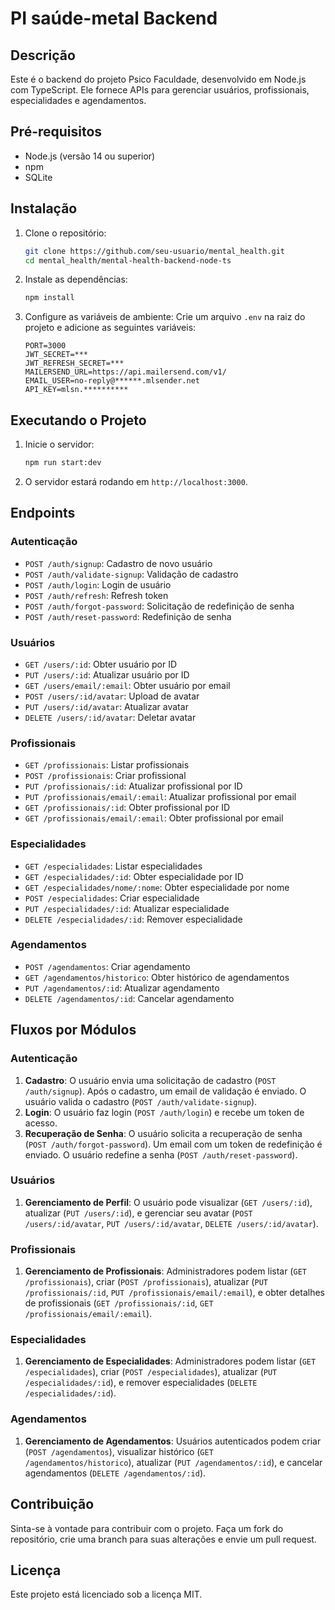 # PI saúde-metal Backend

## Descrição
Este é o backend do projeto Psico Faculdade, desenvolvido em Node.js com TypeScript. Ele fornece APIs para gerenciar usuários, profissionais, especialidades e agendamentos.

## Pré-requisitos
- Node.js (versão 14 ou superior)
- npm
- SQLite

## Instalação

1. Clone o repositório:
    ```bash
    git clone https://github.com/seu-usuario/mental_health.git
    cd mental_health/mental-health-backend-node-ts
    ```

2. Instale as dependências:
    ```bash
    npm install
    ```

3. Configure as variáveis de ambiente:
    Crie um arquivo `.env` na raiz do projeto e adicione as seguintes variáveis:
    ```env
    PORT=3000
    JWT_SECRET=***
    JWT_REFRESH_SECRET=***
    MAILERSEND_URL=https://api.mailersend.com/v1/
    EMAIL_USER=no-reply@******.mlsender.net
    API_KEY=mlsn.**********
    ```

## Executando o Projeto

1. Inicie o servidor:
    ```bash
    npm run start:dev
    ```

2. O servidor estará rodando em `http://localhost:3000`.

## Endpoints

### Autenticação
- `POST /auth/signup`: Cadastro de novo usuário
- `POST /auth/validate-signup`: Validação de cadastro
- `POST /auth/login`: Login de usuário
- `POST /auth/refresh`: Refresh token
- `POST /auth/forgot-password`: Solicitação de redefinição de senha
- `POST /auth/reset-password`: Redefinição de senha

### Usuários
- `GET /users/:id`: Obter usuário por ID
- `PUT /users/:id`: Atualizar usuário por ID
- `GET /users/email/:email`: Obter usuário por email
- `POST /users/:id/avatar`: Upload de avatar
- `PUT /users/:id/avatar`: Atualizar avatar
- `DELETE /users/:id/avatar`: Deletar avatar

### Profissionais
- `GET /profissionais`: Listar profissionais
- `POST /profissionais`: Criar profissional
- `PUT /profissionais/:id`: Atualizar profissional por ID
- `PUT /profissionais/email/:email`: Atualizar profissional por email
- `GET /profissionais/:id`: Obter profissional por ID
- `GET /profissionais/email/:email`: Obter profissional por email

### Especialidades
- `GET /especialidades`: Listar especialidades
- `GET /especialidades/:id`: Obter especialidade por ID
- `GET /especialidades/nome/:nome`: Obter especialidade por nome
- `POST /especialidades`: Criar especialidade
- `PUT /especialidades/:id`: Atualizar especialidade
- `DELETE /especialidades/:id`: Remover especialidade

### Agendamentos
- `POST /agendamentos`: Criar agendamento
- `GET /agendamentos/historico`: Obter histórico de agendamentos
- `PUT /agendamentos/:id`: Atualizar agendamento
- `DELETE /agendamentos/:id`: Cancelar agendamento

## Fluxos por Módulos

### Autenticação
1. **Cadastro**: O usuário envia uma solicitação de cadastro (`POST /auth/signup`). Após o cadastro, um email de validação é enviado. O usuário valida o cadastro (`POST /auth/validate-signup`).
2. **Login**: O usuário faz login (`POST /auth/login`) e recebe um token de acesso.
3. **Recuperação de Senha**: O usuário solicita a recuperação de senha (`POST /auth/forgot-password`). Um email com um token de redefinição é enviado. O usuário redefine a senha (`POST /auth/reset-password`).

### Usuários
1. **Gerenciamento de Perfil**: O usuário pode visualizar (`GET /users/:id`), atualizar (`PUT /users/:id`), e gerenciar seu avatar (`POST /users/:id/avatar`, `PUT /users/:id/avatar`, `DELETE /users/:id/avatar`).

### Profissionais
1. **Gerenciamento de Profissionais**: Administradores podem listar (`GET /profissionais`), criar (`POST /profissionais`), atualizar (`PUT /profissionais/:id`, `PUT /profissionais/email/:email`), e obter detalhes de profissionais (`GET /profissionais/:id`, `GET /profissionais/email/:email`).

### Especialidades
1. **Gerenciamento de Especialidades**: Administradores podem listar (`GET /especialidades`), criar (`POST /especialidades`), atualizar (`PUT /especialidades/:id`), e remover especialidades (`DELETE /especialidades/:id`).

### Agendamentos
1. **Gerenciamento de Agendamentos**: Usuários autenticados podem criar (`POST /agendamentos`), visualizar histórico (`GET /agendamentos/historico`), atualizar (`PUT /agendamentos/:id`), e cancelar agendamentos (`DELETE /agendamentos/:id`).

## Contribuição
Sinta-se à vontade para contribuir com o projeto. Faça um fork do repositório, crie uma branch para suas alterações e envie um pull request.

## Licença
Este projeto está licenciado sob a licença MIT.
